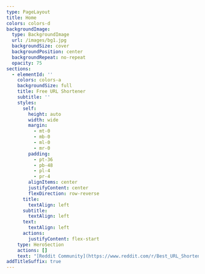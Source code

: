 ```yaml
---
type: PageLayout
title: Home
colors: colors-d
backgroundImage:
  type: BackgroundImage
  url: /images/bg1.jpg
  backgroundSize: cover
  backgroundPosition: center
  backgroundRepeat: no-repeat
  opacity: 75
sections:
  - elementId: ''
    colors: colors-a
    backgroundSize: full
    title: Free URL Shortener
    subtitle: ''
    styles:
      self:
        height: auto
        width: wide
        margin:
          - mt-0
          - mb-0
          - ml-0
          - mr-0
        padding:
          - pt-36
          - pb-48
          - pl-4
          - pr-4
        alignItems: center
        justifyContent: center
        flexDirection: row-reverse
      title:
        textAlign: left
      subtitle:
        textAlign: left
      text:
        textAlign: left
      actions:
        justifyContent: flex-start
    type: HeroSection
    actions: []
    text: "[Reddit Community](https://www.reddit.com/r/Best_URL_Shortener/comments/1ig2qg3/best_free_url_shortener_file_hosting/)\_-\_[Shortened URL](https://sht.wf/fzRyY)\n\n[Reddit Community Post](https://www.reddit.com/r/Best_URL_Shortener/comments/1ig31ow/cheap_premium_file_hosting/)\_-\_[Shortened URL](https://sht.wf/yZJZM)\n\n[Bit.ly Link](https://bit.ly/free-url-shortener-file-hosting)\_-\_[Shortened URL](https://sht.wf/nlhIQ)\n\n[Behance Link](https://www.behance.net/url-shortener)\_-\_[Shortened URL](https://sht.wf/rdbXH)\n\n[Tinyurl.com Link](https://tinyurl.com/premium-url-shortener)\_-\_[Shortened URL](https://sht.wf/vZpAJ)\n\n[Hatena Profile](https://profile.hatena.ne.jp/url-shortener/)\_-\_[Shortened URL](https://sht.wf/gfRdK)\n\n[Giphy Link](https://giphy.com/channel/url-shortener)\_-\_[Shortened URL](https://sht.wf/bSQAg)\n\n[is.gd Link](https://is.gd/best_url_shortener)\_-\_[Shortened URL](https://sht.wf/HmBFG)\n\n[Rebrand.ly Link](https://rebrand.ly/free-url-shortener)\_-\_[Shortened URL](https://sht.wf/LbCOU)\n\n[Coub.com Link](https://coub.com/free-url-shortener)\_-\_[Shortened URL](https://sht.wf/HVKyR)\n\n[Cutt.ly Link](https://cutt.ly/free-url-shortener)\_-\_[Shortened URL](https://sht.wf/NsHKp)\n\n[Intensedebate Link](https://intensedebate.com/people/url_shortener)\_-\_[Shortened URL](https://sht.wf/mtsNQ)\n\n[Speakerdeck Link](https://speakerdeck.com/freeurlshortener)\_-\_[Shortened URL](https://sht.wf/YipFj)\n\_\n[APsense Link](https://www.apsense.com/user/freeurlshortener)\_-\_[Shortened URL](https://sht.wf/YkLSL)\n\n[Instapaper Link](https://www.instapaper.com/p/urlshortener)\_-\_[Shortened URL](https://sht.wf/kFKdh)\n\n[Neocities Link](https://free-url-shortener.neocities.org/)\_-\_[Shortened URL](https://sht.wf/iwhSA)\n\n[Racked Link](https://www.racked.com/users/URL-shortener)\_-\_[Shortened URL](https://sht.wf/DdjcK)\n\n[Medium Link](https://medium.com/@Free-URL-Shortener/beyond-the-click-crafting-content-that-captures-attention-and-drives-engagement-c32a26127a9e)\_-\_[Shortened URL](https://sht.wf/pWHCU)\n\n[Soundcloud Link](https://soundcloud.com/free-url-shortener/lofi-url-shortener)\_-\_[Shortened URL](https://sht.wf/ZquMA)\n\n[Strikingly Link](https://free-url-shortener.mystrikingly.com/)\_-\_[Shortened URL](https://sht.wf/WTDef)\n\n[Ameblo.jp Link](https://ameblo.jp/free-url-shortener/entry-12885050912.html)\_-\_[Shortened URL](https://sht.wf/UxeYj)\n\n[Linktr.ee Link](https://linktr.ee/url_shortener)\_-\_[Shortened URL](https://sht.wf/SwpND)\n\n[BigCartel Link](https://urlshortener.bigcartel.com/shorten-long-urls-instantly-with-our-free-url-shortener-create-custom-short-links-track-clicks-in-real-time-and-boost-your-engagement-try-it-now)\_-\_[Shortened URL](https://sht.wf/WIqlf)\n\n[Telegra.ph Link](https://telegra.ph/Shrink-the-Web-Expand-Your-Reach-Why-shtwf-is-the-Ultimate-URL-Shortener-02-03)\_-\_[Shortened URL](https://sht.wf/eMSfu)\n\n[Pintrest Link](https://dk.pinterest.com/freeurlshort/)\_-\_[Shortened URL](https://sht.wf/WKPIR)\n\n[Justpaste Link](https://justpaste.me/url-shortener)\_-[\_Shortened URL](https://sht.wf/nAROs)\n\n[Heylink.me Link](https://heylink.me/url-shortener) - [Shortened URL](https://sht.wf/OPvUa)\n\n[Rently Link](https://rentry.co/y9bg25ep) - [Shortened URL](https://sht.wf/iZzGL)\n"
addTitleSuffix: true
---
```

